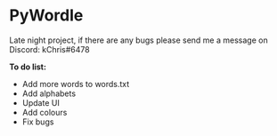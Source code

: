 # PyWordle

Late night project, if there are any bugs please send me a message on Discord: kChris#6478

**To do list:**
- Add more words to words.txt
- Add alphabets
- Update UI
- Add colours
- Fix bugs
